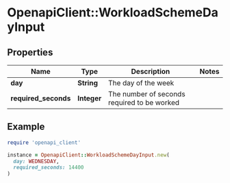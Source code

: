 # OpenapiClient::WorkloadSchemeDayInput

## Properties

| Name | Type | Description | Notes |
| ---- | ---- | ----------- | ----- |
| **day** | **String** | The day of the week |  |
| **required_seconds** | **Integer** | The number of seconds required to be worked |  |

## Example

```ruby
require 'openapi_client'

instance = OpenapiClient::WorkloadSchemeDayInput.new(
  day: WEDNESDAY,
  required_seconds: 14400
)
```

